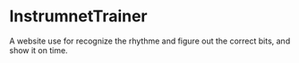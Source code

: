 # InstrumnetTrainer
A website use for recognize the rhythme and figure out the correct bits, and show it on time.
